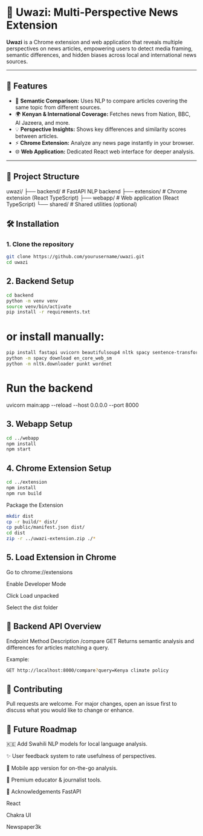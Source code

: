 # 📰 Uwazi: Multi-Perspective News Extension

**Uwazi** is a Chrome extension and web application that reveals multiple perspectives on news articles, empowering users to detect media framing, semantic differences, and hidden biases across local and international news sources.

---

## 🚀 Features

- 🔎 **Semantic Comparison:** Uses NLP to compare articles covering the same topic from different sources.
- 🌍 **Kenyan & International Coverage:** Fetches news from Nation, BBC, Al Jazeera, and more.
- 💡 **Perspective Insights:** Shows key differences and similarity scores between articles.
- ⚡ **Chrome Extension:** Analyze any news page instantly in your browser.
- 🌐 **Web Application:** Dedicated React web interface for deeper analysis.

---

## 📂 Project Structure

uwazi/
├── backend/ # FastAPI NLP backend
├── extension/ # Chrome extension (React TypeScript)
├── webapp/ # Web application (React TypeScript)
└── shared/ # Shared utilities (optional)

## 🛠️ Installation

### 1. Clone the repository

```bash
git clone https://github.com/yourusername/uwazi.git
cd uwazi
```

## 2. Backend Setup
```bash
cd backend
python -m venv venv
source venv/bin/activate
pip install -r requirements.txt
```
# or install manually:
```bash
pip install fastapi uvicorn beautifulsoup4 nltk spacy sentence-transformers newspaper3k requests
python -m spacy download en_core_web_sm
python -m nltk.downloader punkt wordnet
```
# Run the backend
uvicorn main:app --reload --host 0.0.0.0 --port 8000

## 3. Webapp Setup
```bash
cd ../webapp
npm install
npm start
```
## 4. Chrome Extension Setup
```bash
cd ../extension
npm install
npm run build
```
Package the Extension
```bash
mkdir dist
cp -r build/* dist/
cp public/manifest.json dist/
cd dist
zip -r ../uwazi-extension.zip ./*
```
## 5. Load Extension in Chrome
Go to chrome://extensions

Enable Developer Mode

Click Load unpacked

Select the dist folder

## 🔬 Backend API Overview
Endpoint	Method	Description
/compare	GET	Returns semantic analysis and differences for articles matching a query.

Example:

```bash
GET http://localhost:8000/compare?query=Kenya climate policy
```

## 🤝 Contributing
Pull requests are welcome. For major changes, open an issue first to discuss what you would like to change or enhance.

## 📌 Future Roadmap
🇰🇪 Add Swahili NLP models for local language analysis.

✨ User feedback system to rate usefulness of perspectives.

📱 Mobile app version for on-the-go analysis.

💼 Premium educator & journalist tools.


🙏 Acknowledgements
FastAPI

React

Chakra UI

Newspaper3k

